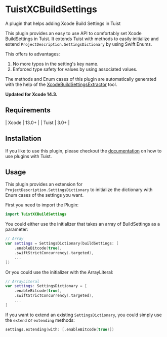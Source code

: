 # TuistXCBuildSettings
A plugin that helps adding Xcode Build Settings in Tuist

This plugin provides an easy to use API to comfortably set Xcode BuildSettings in Tuist. It extends Tuist with methods to easily initialize and extend `ProjectDescription.SettingsDictionary` by using Swift Enums.

This offers to advantages:
1. No more typos in the setting's key name.
2. Enforced type safety for values by using associated values.

The methods and Enum cases of this plugin are automatically generated with the help of the [XcodeBuildSettingsExtractor](https://github.com/protothomasdev/XcodeBuildSettingsExtractor) tool.

**Updated for Xcode 14.3.**

## Requirements

| Xcode | 13.0+ |
| Tuist | 3.0+ |

## Installation

If you like to use this plugin, please checkout the [documentation](https://docs.tuist.io/plugins/using-plugins) on how to use plugins with Tuist.

## Usage

This plugin provides an extension for `ProjectDescription.SettingsDictionary` to initialize the dictionary with Enum cases of the settings you want.

First you need to import the Plugin:

```Swift
import TuistXCBuildSettings
```

You could either use the initializer that takes an array of BuildSettings as a parameter:

```Swift
// Array
var settings = SettingsDictionary(buildSettings: [
    .enableBitcode(true),
    .swiftStrictConcurrency(.targeted),
    ...
])

```

Or you could use the initializer with the ArrayLiteral:

```Swift
// ArrayLiteral
var settings: SettingsDictionary = [
    .enableBitcode(true),
    .swiftStrictConcurrency(.targeted),
    ...
]
```

If you want to extend an existing `SettingsDictionary`, you could simply use the `extend` or `extending` methods:

```Swift
settings.extending(with: [.enableBitcode(true)])
```
